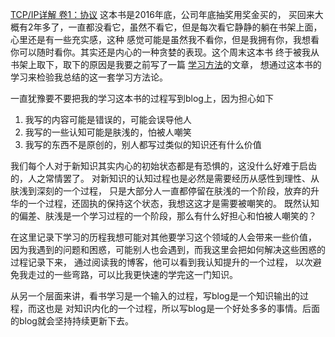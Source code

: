 [TCP/IP详解 卷1：协议](https://book.douban.com/subject/1088054/) 这本书是2016年底，公司年底抽奖用奖金买的，
买回来大概有2年多了，一直都没看它，虽然不看它，但是每次看它静静的躺在书架上面，心里还是有一些充实感，这种
感觉可能是虽然我不看你，但是我拥有你，我想看你可以随时看你。其实还是内心的一种贪婪的表现。这个周末这本书
终于被我从书架上取下，取下的原因是我要之前写了一篇 [学习方法](http://wangzhenhua.rocks/zh-hans/node/5)的文章，
想通过这本书的学习来检验我总结的这一套学习方法论。

一直犹豫要不要把我的学习这本书的过程写到blog上，因为担心如下
1. 我写的内容可能是错误的，可能会误导他人
2. 我写的一些认知可能是肤浅的，怕被人嘲笑
3. 我写的东西不是原创的，别人都写过类似的知识还有什么价值

我们每个人对于新知识其实内心的初始状态都是有恐惧的，这没什么好难于启齿的，人之常情罢了。
对新知识的认知过程也是必然是需要经历从感性到理性、从肤浅到深刻的一个过程，
只是大部分人一直都停留在肤浅的一个阶段，放弃的升华的一个过程，还固执的保持这个状态，我想这这才是需要被嘲笑的。
既然认知的偏差、肤浅是一个学习过程的一个阶段，那么有什么好担心和怕被人嘲笑的？

在这里记录下学习的历程我想可能对其他要学习这个领域的人会带来一些价值，
因为我遇到的问题和困惑，可能别人也会遇到，而我这里会把如何解决这些困惑的过程记录下来，
通过阅读我的博客，他可以看到我认知提升的一个过程，
以次避免我走过的一些弯路，可以比我更快速的学完这一门知识。

从另一个层面来讲，看书学习是一个输入的过程，写blog是一个知识输出的过程，而这也是
对知识内化的一个过程，所以写blog是一个好处多多的事情。后面的blog就会坚持持续更新下去。
